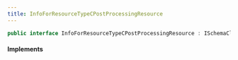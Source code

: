 ```yaml
---
title: InfoForResourceTypeCPostProcessingResource
---
```


```csharp
public interface InfoForResourceTypeCPostProcessingResource : ISchemaClass<InfoForResourceTypeCPostProcessingResource>, ISchemaField, ISchemaClass, INativeHandle
```

#### Implements

